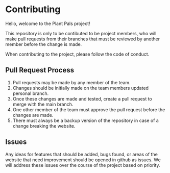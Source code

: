 # Contributing

Hello, welcome to the Plant Pals project! 

This repository is only to be contibuted to be project members, who will make pull requests
from their branches that must be reviewed by another member before the change is made. 

When contributing to the project, please follow the code of conduct.

## Pull Request Process

1. Pull requests may be made by any member of the team.
2. Changes should be initially made on the team members updated personal branch.
3. Once these changes are made and tested, create a pull request to merge with the main branch.
4. One other member of the team must approve the pull request before the changes are made.
5. There must always be a backup version of the repository in case of a change breaking the website.

## Issues

Any ideas for features that should be added, bugs found, or areas of the website that need improvement should be opened in github as issues. 
We will address these issues over the course of the project based on priority.

